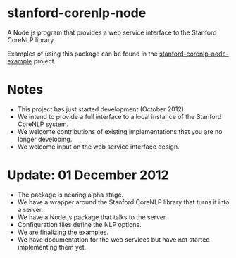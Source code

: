 stanford-corenlp-node
=====================

A Node.js program that provides a web service interface to the Stanford CoreNLP library.

Examples of using this package can be found in the [stanford-corenlp-node-example](/mhewett/stanford-corenlp-node-example) project.

Notes
=====
  - This project has just started development (October 2012)
  - We intend to provide a full interface to a local instance of the Stanford CoreNLP system.
  - We welcome contributions of existing implementations that you are no longer developing.
  - We welcome input on the web service interface design.

Update: 01 December 2012
===================
  - The package is nearing alpha stage.
  - We have a wrapper around the Stanford CoreNLP library that turns it into a server.
  - We have a Node.js package that talks to the server.
  - Configuration files define the NLP options.
  - We are finalizing the examples.
  - We have documentation for the web services but have not started implementing them yet.

